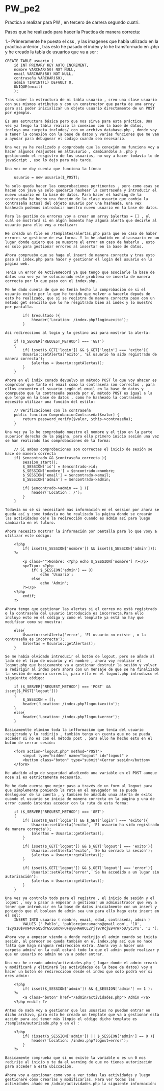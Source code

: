 # PW_pe2
Practica a realizar para PW , en tercero de carrera segundo cuatri.


Pasos que he realizado para hacer la Practica de manera correcta:

1.- Primeramente he puesto el css , y las imagenes que había utilizado en la practica anterior , tras esto he pasado el index y lo he transformado en .php y he creado la tabla de usuarios que va a ser :

    CREATE TABLE usuario (
        id INT PRIMARY KEY AUTO_INCREMENT,
        nombre VARCHAR(50) NOT NULL,
        email VARCHAR(50) NOT NULL,
        contraseña VARCHAR(60),
        admin TINYINT(1) DEFAULT 0,
        UNIQUE(email)
        );

    Tras saber la estructura de mi tabla usuario , creo una clase usuario con sus mismos atributus y con un constructor que parta de una array para así poder inicializar un objeto usuario directamente de un POST por ejemplo.

    Es una estructura básica pero que nos sirve para esta práctica. Una vez ya tengo la tabla realizo la conexion con la base de datos, incluyo una carpeta includes/ con un archivo database.php , donde voy a tener la conexión con la base de datos y varias funciones que me van a ayudar para debuguear el código cuando sea necesario.

    Una vez ya he realizado y comprobado que la conexión me funciona voy a hacer algunos reajustes en altausurio , cambiandolo a .php y gestionando el resgistro de los usuarios, no voy a hacer todavía lo de javaScript , eso lo dejo para más tarde.

    Una vez me doy cuenta que funciona la línea:

        usuario = new usuario($_POST);

    Ya solo queda hacer las comprobaciones pertinentes , pero como esas se hacen con java ya solo quedaría hashear la contraseña y introducir el nuevo usuario en la base de datos. Para hacer el hashing de la contraseña he hecho una función de la clase usuario que cambia la contraseña actual del objeto usuario por una hasheada, una vex hasheada podemos introducir nuestro nuevo usuario en la base de datos.

    Para la gestión de errores voy a crear un array $alertas = [] , el cuál se mostrará si en algún momento hay alguna alerta que decirle al usuario para ello voy a realizar:

    He creado un file en /templates/alertas.php para que en caso de haber errores se gestione de esa forma. Y lo he añadido en altausuario en un lugar donde quiero que se muestre el error en caso de haberlo , esto es solo para gestionar errores al insertar en la base de datos.

    Ahora compruebo que se haga el insert de manera correcta y tras esto paso al index.php para hacer y gestionar el login del usuario en la pagina web.

    Tenia un error de ActiveRecord ya que tengo que asociarle la base de datos una vez ya he solucionado este problema se inserta de manera correcta por lo que paso con el index.php.

    Me he dado cuenta de que no tenía hecho la comprobación de si el usuario existe por lo que he tenido que volver a hacerlo depués de esto he realizado, que si se registra de manera correcta paso con un metodo get sencillo que lo he resgitrado bien al index y lo muestro por pantalla.

            if( $resultado ){
                hheader('Location: /index.php?login=exito');
            }

    Asi redirecciono al login y lo gestino asi para mostrar la alerta:

        if ($_SERVER['REQUEST_METHOD'] === 'GET')
        {
            if( isset($_GET['login']) && $_GET['login'] === 'exito'){
            Usuario::setAlerta('exito', 'El usuario ha sido registrado de manera correcta');
                $alertas = Usuario::getAlertas();
            }
        }

    Ahora en el indix cunado devuelvo un método POST lo que voy ahacer es comprobar que tanto el email como la contraseña son correctos , para ellos encuentro el suuario según el email en la base de datos y comrpuebo que la contraseña pasada por el método POST es igual a la que tengo en la base de datos , como he hasheado la contraseña necesito utilizar una función del estilo:

        // Verificaciones con la contraseña
        public function ComprobacionContraseña($valor) {
            return password_verify($valor, $this->contraseña);
        }

    Una vez ya lo he comprobado muestro el nombre y el tipo en la parte superior derecha de la página, para ello primero inicio sesión una vez se han realizado las comprobaciones de la forma:

        // Si ambas comprobaciones son correctas el inicio de sesión se hace de manera correcta
        if( $encontrado && $contraseña_correcta ){
            session_start();
            $_SESSION['id'] = $encontrado->id;
            $_SESSION['nombre'] = $encontrado->nombre;
            $_SESSION['email'] = $encontrado->email;
            $_SESSION['admin'] = $encontrado->admin;

            if( $encontrado->admin == 1 ){
                header('Location : /');
            }
        }

    Todavía no sé si necesitaré mas información en el session por ahora se queda así y como todavía no he realizado la página donde se crearán las actividades dejo la redirección cuando es admin así para luego cambiarla en el futuro.

    Ahora necesito mostrar la información por pantalla para lo que vooy a utilizar este código:

        <?php
            if( isset($_SESSION['nombre']) && isset($_SESSION['admin'])):
        ?>

            <p class="">Nombre: <?php echo $_SESSION['nombre'] ?></p>
            <p>Tipo: <?php 
                if( $_SESSION['admin'] == 0)
                    echo 'Usuario';
                else
                    echo 'Admin';
            ?></p>
        <?php
            endif;
        ?>

    Ahora tengo que gestionar las alertas si el correo no está registrado o la contraseña del usuario introducida es incorrecta.Para ello incluyo esto en el código y como el template ya está no hay que modificar como se muestra:

        else{
            Usuario::setAlerta('error', 'El usuario no existe , o la contraseña es incorrecta');
            $alertas = Usuario::getAlertas();
        }

    Se me había olvidado introducir el botón de logout, pero se añade al lado de el tipo de usuario y el nombre , ahora voy realizar el logout.php que basicamente va a gestionar destruir la sesión y volver a redirigir al index pero ahora con un mensaje de que se ha finalizado la sesión de manera correcta, para ello en el logout.php introduzco el siguientte código:

        if ($_SERVER['REQUEST_METHOD'] === 'POST' && isset($_POST['logout']))
        {
            $_SESSION = [];
            header('Location: /index.php?logout=exito');
        }
        else{
            header('Location: /index.php?logout=error');
        }

    Basicamentte elimino toda la infformación que tenía del usuario resgitrado y lo redirijo , también tengo en cuenta que no se pueda acceder si no es con el método post , para ello he hecho esto en el botón de cerrar sesión:

        <form action="logout.php" method="POST">
            <input type="hidden" name="logout" id="logout" >
            <button class="boton" type="submit">Cerrar sesión</button>
        </form>

    He añadido algo de seguridad añadiendo una variable en el POST aunque nose si es estrictamente necesario.

    Me he dado cuenta que mejor paso a través de un form al logout para que simplemente poniendo la ruta en el navegador no se pueda desloguear de la cuenta , y también he añadido unua alerta de exito cuando el usuario se inicia de manera correcta en la página y una de error cuando intentas acceder con la ruta de esta forma:

        if ($_SERVER['REQUEST_METHOD'] === 'GET')
        {
            if( isset($_GET['login']) && $_GET['login'] === 'exito'){
                Usuario::setAlerta('exito', 'El usuario ha sido registrado de manera correcta');
                $alertas = Usuario::getAlertas();
            }

            if( isset($_GET['logout']) && $_GET['logout'] === 'exito'){
                Usuario::setAlerta('exito', 'Se ha cerrado la sesión');
                $alertas = Usuario::getAlertas();
            }

            if( isset($_GET['logout']) && $_GET['logout'] === 'error'){
                Usuario::setAlerta('error', 'Se ha accedido a un lugar sin autorización');
                $alertas = Usuario::getAlertas();
            }
        }
    
    Una vez ya controlo todo para el registro , el inicio de sesión y el logout , voy a pasar a empezar a gestionar un administrador que voy a tener que introducir en la base de datos inicialmente con un insert y poniendo que el boolean de admin sea uno para ello hago este insert en el sql:
        INSERT INTO usuario ( nombre, email, edad, contraseña, admin )
            VALUES (' Pablo', 'pablorejoncamacho@gmail.com', '18', '$2y$10$vn94UFSQSdYGSCGmcvFUFuy8HAe0CL2rjT97RcjE94rW/oD/ycJYu', '1 ');

    Ahora voy a empezar viendo a donde redirijo el admin cuando se inicia sesión, al parecer se queda también en el index.php así que no hace falta que haga ninguna redirección extra. Ahora voy a hacer una carpeta admin/ en la cuál estará todo lo que el admin puede realizar y que un usuario no admin no va a poder entrar.

    Una vez he creado admin/actividades.php ( lugar donde el admin creará y modificará y eliminará las actividades de la base de datos) voy a hacer un botón de redireccióon desde el index que solo podrá ver si eres admin:

        <?php
            if( isset($_SESSION['admin']) && $_SESSION['admin'] == 1 ):
        ?>
            <a class="boton" href="/admin/actividades.php"> Admin </a> 
        <?php endif; ?>

    Antes de nada voy a gestionar que los usuarios no puedan entrar en dicho archivo, para esto he creado un template que va a gestionar esta acción para así tener más limpio el código dicho template es /template/autorizado.php y en el :

        <?php
            if( !isset($_SESSION['admin']) || $_SESSION['admin'] == 0 ){
                header('Location: /index.php?logout=error');
            }
        ?>

    Basicamente comprueba que si no existe la variable o es un 0 nos redirije al inicio y te da el warning de que no tienes autorización para acceder a esta ubiccación.

    Ahora voy a gestionar como voy a ver todas las actividades y luego gestionaré como crearlas y modificarlas. Para ver todas las actividades añado en /admin/actividades.php la siguiente información:

        
